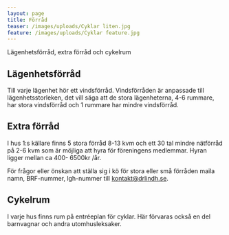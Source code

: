 ```yaml
---
layout: page
title: Förråd
teaser: /images/uploads/Cyklar liten.jpg
feature: /images/uploads/Cyklar feature.jpg
---
```

Lägenhetsförråd, extra förråd och cykelrum

## Lägenhetsförråd

Till varje lägenhet hör ett vindsförråd. Vindsförråden är anpassade till lägenhetsstorleken, det vill säga att de stora lägenheterna, 4-6 rummare, har stora vindsförråd och 1 rummare har mindre vindsförråd.

## Extra förråd

I hus 1:s källare finns 5 stora förråd 8-13 kvm och ett 30 tal mindre nätförråd på 2-6 kvm som är möjliga att hyra för föreningens medlemmar. Hyran ligger mellan ca 400- 6500kr /år.

För frågor eller önskan att ställa sig i kö för stora eller små förråden maila namn, BRF-nummer, lgh-nummer till kontakt@drlindh.se.

## Cykelrum

I varje hus finns rum på entréeplan för cyklar. Här förvaras också en del barnvagnar och andra utomhusleksaker.

